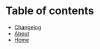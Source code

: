 # Table of contents

* [Changelog](README.md)
* [About](about.md)
* [Home](https://ratemyshot.co/)

